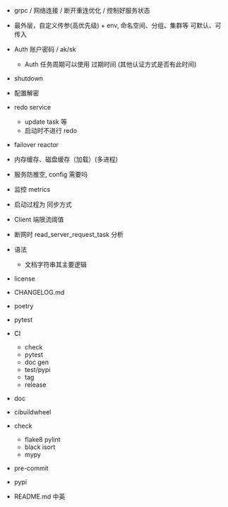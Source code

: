 - grpc / 网络连接 / 断开重连优化 / 控制好服务状态
- 最外层，自定义传参(高优先级) + env, 命名空间、分组、集群等 可默认、可传入
- Auth 账户密码 / ak/sk
    - Auth 任务周期可以使用 过期时间 (其他认证方式是否有此时间)
- shutdown
- 配置解密
- redo service
    - update task 等
    - 启动时不进行 redo
- failover reactor
- 内存缓存、磁盘缓存（加载）(多进程)
- 服务防推空, config 需要吗
- 监控 metrics
- 启动过程为 同步方式
- Client 端限流阈值
- 断网时 read_server_request_task 分析

- 语法
    - 文档字符串其主要逻辑

- license
- CHANGELOG.md
- poetry
- pytest
- CI
    - check
    - pytest
    - doc gen
    - test/pypi
    - tag
    - release
- doc
- cibuildwheel
- check
    - flake8 pylint
    - black isort
    - mypy
- pre-commit
- pypi
- README.md 中英